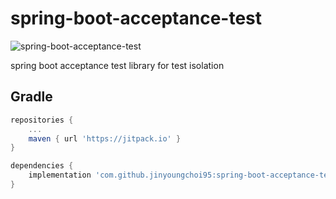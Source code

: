 # spring-boot-acceptance-test
![spring-boot-acceptance-test](https://socialify.git.ci/jinyoungchoi95/spring-boot-acceptance-test/image?font=KoHo&language=1&name=1&owner=1&pattern=Plus&stargazers=1&theme=Dark)

spring boot acceptance test library for test isolation

## Gradle

```gradle
repositories {
    ...
    maven { url 'https://jitpack.io' }
}

dependencies {
    implementation 'com.github.jinyoungchoi95:spring-boot-acceptance-test:1.0.0'
}
```
